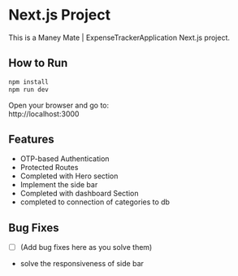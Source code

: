 # Next.js Project

This is a Maney Mate | ExpenseTrackerApplication Next.js project.

## How to Run

```bash
npm install
npm run dev
```

Open your browser and go to:  
http://localhost:3000

## Features

- OTP-based Authentication
- Protected Routes
- Completed with Hero section
- Implement the side bar
- Completed with dashboard Section
- completed to connection of categories to db

## Bug Fixes

- [ ] (Add bug fixes here as you solve them)
- solve the responsiveness of side bar
